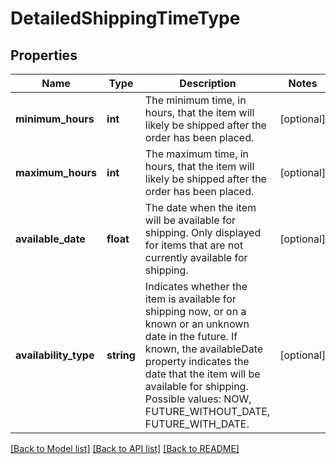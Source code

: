 # DetailedShippingTimeType

## Properties
Name | Type | Description | Notes
------------ | ------------- | ------------- | -------------
**minimum_hours** | **int** | The minimum time, in hours, that the item will likely be shipped after the order has been placed. | [optional] 
**maximum_hours** | **int** | The maximum time, in hours, that the item will likely be shipped after the order has been placed. | [optional] 
**available_date** | **float** | The date when the item will be available for shipping. Only displayed for items that are not currently available for shipping. | [optional] 
**availability_type** | **string** | Indicates whether the item is available for shipping now, or on a known or an unknown date in the future. If known, the availableDate property indicates the date that the item will be available for shipping. Possible values: NOW, FUTURE_WITHOUT_DATE, FUTURE_WITH_DATE. | [optional] 

[[Back to Model list]](../README.md#documentation-for-models) [[Back to API list]](../README.md#documentation-for-api-endpoints) [[Back to README]](../README.md)


